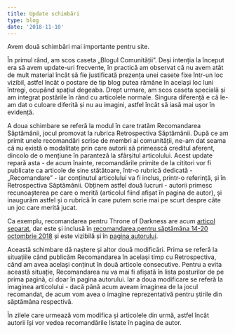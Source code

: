 ```yaml
---
title: Update schimbări
type: blog
date: '2018-11-10'
---
```

Avem două schimbări mai importante pentru site.

În primul rând, am scos caseta „Blogul Comunității”. Deși intenția la început era să avem update-uri frecvente, în practică am observat că nu avem atât de mult material încât să fie justificată prezența unei casete fixe într-un loc vizibil, astfel încât o postare de tip blog putea rămâne în același loc luni întregi, ocupând spațiul degeaba. Drept urmare, am scos caseta specială și am integrat postările în rând cu articolele normale. Singura diferență e că le-am dat o culoare diferită și nu au imagini, astfel încât să iasă mai ușor în evidență.

A doua schimbare se referă la modul în care tratăm Recomandarea Săptămânii, jocul promovat la rubrica Retrospectiva Săptămânii. După ce am primit unele recomandări scrise de membri ai comunității, ne-am dat seama că nu există o modalitate prin care autorii să primească creditul aferent, dincolo de o mențiune în paranteză la sfârșitul articolului. Acest update repară asta - de acum înainte, recomandările primite de la cititori vor fi publicate ca articole de sine stătătoare, într-o rubrică dedicată - „Recomandare” - iar conținutul articolului va fi inclus, printr-o referință, și în Retrospectiva Săptămânii. Obținem astfel două lucruri - autorii primesc recunoașterea pe care o merită (articolul fiind afișat în pagina de autor), și inaugurăm astfel și o rubrică în care putem scrie mai pe scurt despre câte un joc care merită jucat.

Ca exemplu, recomandarea pentru Throne of Darkness are acum [articol separat](/posts/2018/10/recomandare-throne-darkness-patrunjelu/), dar este și inclusă în [recomandarea pentru săptămâna 14-20 octombrie 2018](/highlights/2018/2018.10.14/) și este vizibilă și în [pagina autorului](/authors/patrunjelu/).

Această schimbare dă naștere și altor două modificări. Prima se referă la situațiile când publicăm Recomandarea în același timp cu Retrospectiva, când am avea același conținut în două articole consecutive. Pentru a evita această situație, Recomandarea nu va mai fi afișată în lista posturilor de pe prima pagină, ci doar în pagina autorului. Iar a doua modificare se referă la imaginea articolului - dacă până acum aveam imaginea de la jocul recomandat, de acum vom avea o imagine reprezentativă pentru știrile din săptămâna respectivă.

În zilele care urmează vom modifica și articolele din urmă, astfel încât autorii își vor vedea recomandările listate în pagina de autor.

